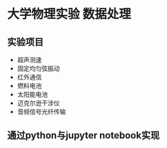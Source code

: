 # 大学物理实验 数据处理

## 实验项目

- 超声测速
- 固定均匀弦振动
- 红外通信
- 燃料电池
- 太阳能电池
- 迈克尔逊干涉仪
- 音频信号光纤传输

## 通过python与jupyter notebook实现

